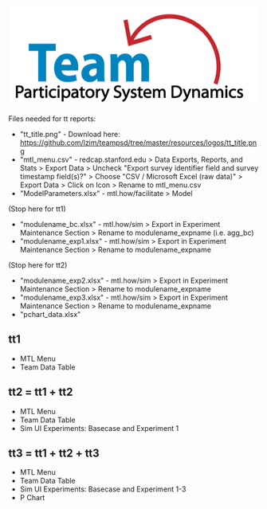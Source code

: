 <img src = "https://github.com/lzim/teampsd/blob/teampsd_style/teampsd_logo/team_psd_logo_sm.png"
     height = "200" width = "600"> 
     
     
Files needed for tt reports:
+ "tt_title.png" - Download here: https://github.com/lzim/teampsd/tree/master/resources/logos/tt_title.png
+ "mtl_menu.csv" - redcap.stanford.edu > Data Exports, Reports, and Stats > Export Data > Uncheck "Export survey identifier field and survey timestamp field(s)?" > Choose "CSV / Microsoft Excel (raw data)" > Export Data > Click on Icon > Rename to mtl_menu.csv
+ "ModelParameters.xlsx" - mtl.how/facilitate > Model  

(Stop here for tt1) 

+ "modulename_bc.xlsx" - mtl.how/sim > Export in Experiment Maintenance Section > Rename to modulename_expname (i.e. agg_bc)
+ "modulename_exp1.xlsx" - mtl.how/sim > Export in Experiment Maintenance Section > Rename to modulename_expname

(Stop here for tt2)

+ "modulename_exp2.xlsx" - mtl.how/sim > Export in Experiment Maintenance Section > Rename to modulename_expname
+ "modulename_exp3.xlsx" - mtl.how/sim > Export in Experiment Maintenance Section > Rename to modulename_expname
+ "pchart_data.xlsx"

     
## tt1
- MTL Menu
- Team Data Table

## tt2 = tt1 + tt2
- MTL Menu
- Team Data Table
- Sim UI Experiments: Basecase and Experiment 1

## tt3 = tt1 + tt2 + tt3
- MTL Menu
- Team Data Table
- Sim UI Experiments: Basecase and Experiment 1-3
- P Chart

